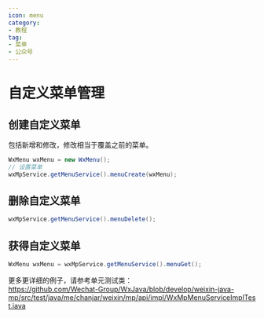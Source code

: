 ```yaml
---
icon: menu
category:
- 教程
tag:
- 菜单
- 公众号
---
```

# 自定义菜单管理
## 创建自定义菜单
包括新增和修改，修改相当于覆盖之前的菜单。
```java
WxMenu wxMenu = new WxMenu();
// 设置菜单
wxMpService.getMenuService().menuCreate(wxMenu);
```

## 删除自定义菜单
```java
wxMpService.getMenuService().menuDelete();
```

##  获得自定义菜单
```java
WxMenu wxMenu = wxMpService.getMenuService().menuGet();
```

更多更详细的例子，请参考单元测试类：  
<https://github.com/Wechat-Group/WxJava/blob/develop/weixin-java-mp/src/test/java/me/chanjar/weixin/mp/api/impl/WxMpMenuServiceImplTest.java>